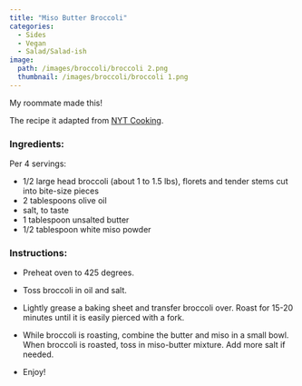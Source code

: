 ```yaml
---
title: "Miso Butter Broccoli"
categories:
  - Sides
  - Vegan
  - Salad/Salad-ish
image:
  path: /images/broccoli/broccoli 2.png
  thumbnail: /images/broccoli/broccoli 1.png
---
```


My roommate made this!

The recipe it adapted from [NYT Cooking](https://cooking.nytimes.com/recipes/1023496-miso-butter-roasted-broccoli).

### Ingredients:

Per 4 servings:

* 1/2 large head broccoli (about 1 to 1.5 lbs), florets and tender stems cut into bite-size pieces
* 2 tablespoons olive oil
* salt, to taste
* 1 tablespoon unsalted butter
* 1/2 tablespoon white miso powder

### Instructions:

* Preheat oven to 425 degrees.

* Toss broccoli in oil and salt.

* Lightly grease a baking sheet and transfer broccoli over. Roast for 15-20 minutes until it is easily pierced with a fork.

* While broccoli is roasting, combine the butter and miso in a small bowl. When broccoli is roasted, toss in miso-butter mixture. Add more salt if needed.

* Enjoy!
